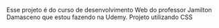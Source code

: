 Esse projeto é do curso de desenvolvimento Web do professor Jamilton Damasceno que estou fazendo na Udemy. Projeto utilizando CSS
